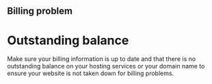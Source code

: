 ## Billing problem

# Outstanding balance
Make sure your billing information is up to date and that there is no outstanding balance on your hosting services or your domain name to ensure your website is not taken down for billing problems.

